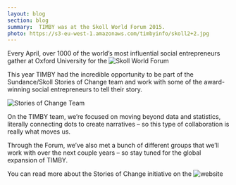 ```yaml
---
layout: blog
section: blog
summary:  TIMBY was at the Skoll World Forum 2015.
photo: https://s3-eu-west-1.amazonaws.com/timbyinfo/skoll2+2.jpg
---
```


Every April, over 1000 of the world’s most influential social entrepreneurs gather at Oxford University for the ![Skoll World Forum](https://skollworldforum.org/)

This year TIMBY had the incredible opportunity to be part of the Sundance/Skoll Stories of Change team and work with some of the award-winning social entrepreneurs to tell their story. 

![Stories of Change Team](https://s3-eu-west-1.amazonaws.com/timbyinfo/16981812489_2b1bd8173f_o+(1).jpg)

On the TIMBY team, we’re focused on moving beyond data and statistics, literally connecting dots to create narratives – so this type of collaboration is really what moves us.  

Through the Forum, we’ve also met a bunch of different groups that we’ll work with over the next couple years – so stay tuned for the global expansion of TIMBY.

You can read more about the Stories of Change initiative on the ![website](http://www.sundance.org/support/storiesofchange)


